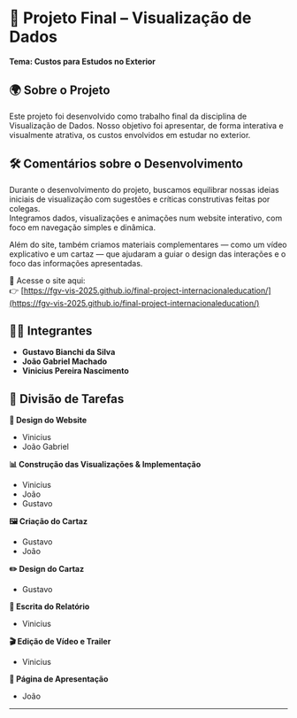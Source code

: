 # 💼 Projeto Final – Visualização de Dados  
**Tema: Custos para Estudos no Exterior**

## 🌍 Sobre o Projeto

Este projeto foi desenvolvido como trabalho final da disciplina de Visualização de Dados. Nosso objetivo foi apresentar, de forma interativa e visualmente atrativa, os custos envolvidos em estudar no exterior.

## 🛠️ Comentários sobre o Desenvolvimento

Durante o desenvolvimento do projeto, buscamos equilibrar nossas ideias iniciais de visualização com sugestões e críticas construtivas feitas por colegas.  
Integramos dados, visualizações e animações num website interativo, com foco em navegação simples e dinâmica.  

Além do site, também criamos materiais complementares — como um vídeo explicativo e um cartaz — que ajudaram a guiar o design das interações e o foco das informações apresentadas.  

🔗 Acesse o site aqui:  
👉 [https://fgv-vis-2025.github.io/final-project-internacionaleducation/](https://fgv-vis-2025.github.io/final-project-internacionaleducation/)

## 🧑‍💻 Integrantes
- **Gustavo Bianchi da Silva**  
- **João Gabriel Machado**  
- **Vinicius Pereira Nascimento**

## 🔧 Divisão de Tarefas

**🎨 Design do Website**  
- Vinicius  
- João Gabriel  

**📊 Construção das Visualizações & Implementação**  
- Vinicius  
- João  
- Gustavo  

**🖼️ Criação do Cartaz**  
- Gustavo  
- João  

**✏️ Design do Cartaz**  
- Gustavo  

**📝 Escrita do Relatório**  
- Vinicius  

**🎬 Edição de Vídeo e Trailer**  
- Vinicius  

**📄 Página de Apresentação**  
- João  

---


